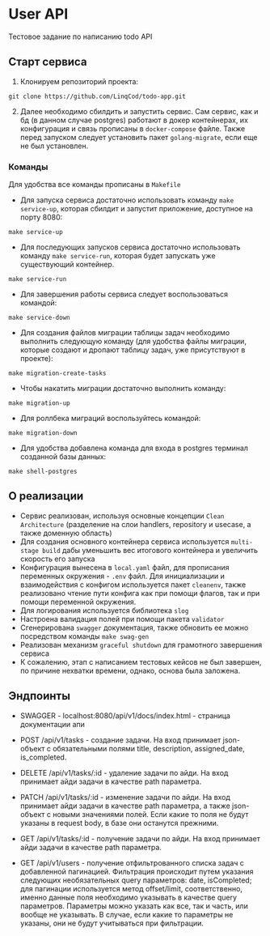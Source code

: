 # User API

Тестовое задание по написанию todo API

## Старт сервиса

1. Клонируем репозиторий проекта:
```
git clone https://github.com/LinqCod/todo-app.git
```
2. Далее необходимо сбилдить и запустить сервис. Сам сервис, как и бд (в данном случае postgres) работают в докер контейнерах, их конфигурация и связь прописаны в `docker-compose` файле. Также перед запуском следует установить пакет `golang-migrate`, если еще не был установлен.

### Команды

Для удобства все команды прописаны в `Makefile`

 - Для запуска сервиса достаточно использовать команду `make service-up`, которая сбилдит и запустит приложение, доступное на порту 8080:

```
make service-up
```

 - Для последующих запусков сервиса достаточно использовать команду `make service-run`, которая будет запускать уже существующий контейнер.

```
make service-run
```

 - Для завершения работы сервиса следует воспользоваться командой:

```
make service-down
```

 - Для создания файлов миграции таблицы задач необходимо выполнить следующую команду (для удобства файлы миграции, которые создают и дропают таблицу задач, уже присутствуют в проекте):

```
make migration-create-tasks
```

 - Чтобы накатить миграции достаточно выполнить команду:

```
make migration-up
``` 

 - Для роллбека миграций воспользуйтесь командой:

```
make migration-down
``` 

 - Для удобства добавлена команда для входа в postgres терминал созданной базы данных:

```
make shell-postgres
```
 
## О реализации

 - Сервис реализован, используя основные концепции `Clean Architecture` (разделение на слои handlers, repository и usecase, а также доменную область)
 - Для создания основного контейнера сервиса используется `multi-stage build` дабы уменьшить вес итогового контейнера и увеличить скорость его запуска
 - Конфигурация вынесена в `local.yaml` файл, для прописания переменных окружения - `.env` файл. Для инициализации и взаимодействия с конфигом используется пакет `cleanenv`, также реализовано чтение пути конфига как при помощи флагов, так и при помощи переменной окружения.
 - Для логирования используется библиотека `slog`
 - Настроена валидация полей при помощи пакета `validator`
 - Сгенерирована `swagger` документация, также обновить ее можно посредством команды `make swag-gen`
 - Реализован механизм `graceful shutdown` для грамотного завершения сервиса
 - К сожалению, этап с написанием тестовых кейсов не был завершен, по причине нехватки времени, однако, основа была заложена.

## Эндпоинты
 - SWAGGER - localhost:8080/api/v1/docs/index.html - страница документации апи

 - POST /api/v1/tasks - создание задачи. На вход принимает json-объект с обязательными полями title, description, assigned_date, is_completed.
 - DELETE /api/v1/tasks/:id - удаление задачи по айди. На вход принимает айди задачи в качестве path параметра.
 - PATCH /api/v1/tasks/:id - изменение задачи по айди. На вход принимает айди задачи в качестве path параметра, а также json-объект с новыми значениями полей. Если какие то поля не будут указаны в request body, в базе они останутся прежними.
 - GET /api/v1/tasks/:id - получение задачи по айди. На вход принимает айди задачи в качестве path параметра.
 - GET /api/v1/users - получение отфильтрованного списка задач с добавленной пагинацией. Фильтрация происходит путем указания следующих необязательных query параметров: date, isCompleted; для пагинации используется метод offset/limit, соответственно, именно данные поля необходимо указывать в качестве query параметров. Параметры можно указать как все, так и часть, или вообще не указывать. В случае, если какие то параметры не указаны, они не будут учитываться при фильтрации. 


